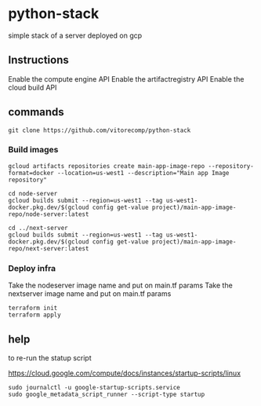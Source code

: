 # python-stack
simple stack of a server deployed on gcp

## Instructions

Enable the compute engine API
Enable the artifactregistry API 
Enable the cloud build API 


## commands


```
git clone https://github.com/vitorecomp/python-stack
```

### Build images

```
gcloud artifacts repositories create main-app-image-repo --repository-format=docker --location=us-west1 --description="Main app Image repository"

cd node-server
gcloud builds submit --region=us-west1 --tag us-west1-docker.pkg.dev/$(gcloud config get-value project)/main-app-image-repo/node-server:latest

cd ../next-server
gcloud builds submit --region=us-west1 --tag us-west1-docker.pkg.dev/$(gcloud config get-value project)/main-app-image-repo/next-server:latest

```

### Deploy infra

Take the nodeserver image name and put on main.tf params
Take the nextserver image name and put on main.tf params

```
terraform init
terraform apply
```

## help

to re-run the statup script

https://cloud.google.com/compute/docs/instances/startup-scripts/linux

```
sudo journalctl -u google-startup-scripts.service
sudo google_metadata_script_runner --script-type startup
```
